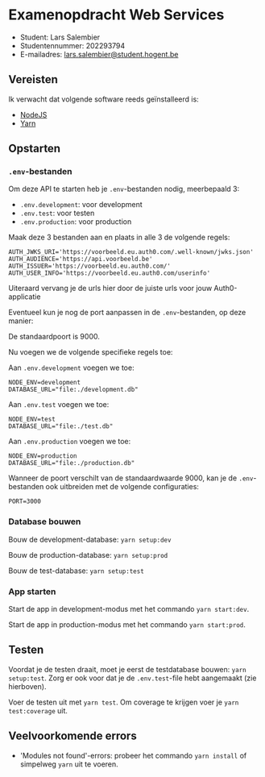 # Examenopdracht Web Services

- Student: Lars Salembier
- Studentennummer: 202293794
- E-mailadres: lars.salembier@student.hogent.be

## Vereisten

Ik verwacht dat volgende software reeds geïnstalleerd is:

- [NodeJS](https://nodejs.org)
- [Yarn](https://yarnpkg.com)

## Opstarten

### `.env`-bestanden

Om deze API te starten heb je `.env`-bestanden nodig, meerbepaald 3:

- `.env.development`: voor development
- `.env.test`: voor testen
- `.env.production`: voor production

Maak deze 3 bestanden aan en plaats in alle 3 de volgende regels:

```
AUTH_JWKS_URI='https://voorbeeld.eu.auth0.com/.well-known/jwks.json'
AUTH_AUDIENCE='https://api.voorbeeld.be'
AUTH_ISSUER='https://voorbeeld.eu.auth0.com/'
AUTH_USER_INFO='https://voorbeeld.eu.auth0.com/userinfo'
```

Uiteraard vervang je de urls hier door de juiste urls voor jouw Auth0-applicatie

Eventueel kun je nog de port aanpassen in de `.env`-bestanden, op deze manier:

De standaardpoort is 9000.

Nu voegen we de volgende specifieke regels toe:

Aan `.env.development` voegen we toe:

```
NODE_ENV=development
DATABASE_URL="file:./development.db"
```

Aan `.env.test` voegen we toe:

```
NODE_ENV=test
DATABASE_URL="file:./test.db"
```

Aan `.env.production` voegen we toe:

```
NODE_ENV=production
DATABASE_URL="file:./production.db"
```

Wanneer de poort verschilt van de standaardwaarde 9000, kan je de `.env`-bestanden ook uitbreiden met de volgende configuraties:

```
PORT=3000
```

### Database bouwen

Bouw de development-database: `yarn setup:dev`

Bouw de production-database: `yarn setup:prod`

Bouw de test-database: `yarn setup:test`

### App starten

Start de app in development-modus met het commando `yarn start:dev`.

Start de app in production-modus met het commando `yarn start:prod`.

## Testen

Voordat je de testen draait, moet je eerst de testdatabase bouwen: `yarn setup:test`. Zorg er ook voor dat je de `.env.test`-file hebt aangemaakt (zie hierboven).

Voer de testen uit met `yarn test`. Om coverage te krijgen voer je `yarn test:coverage` uit.

## Veelvoorkomende errors

- 'Modules not found'-errors: probeer het commando `yarn install` of simpelweg `yarn` uit te voeren.
